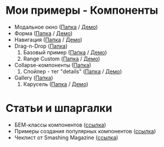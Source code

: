 # Мои примеры - Компоненты

- Модальное окно             ([Папка](modal) /                     [Демо](https://hisbvdis.github.io/my-samples-components/modal/index.html))
- Форма                      ([Папка](form) /                      [Демо](https://hisbvdis.github.io/my-samples-components/form/index.html))
- Навигация                  ([Папка](nav) /                       [Демо](https://hisbvdis.github.io/my-samples-components/nav/index.html))
- Drag-n-Drop                ([Папка](drag-n-drop))
  1. Базовый пример          ([Папка](drag-n-drop/1base) /         [Демо](https://hisbvdis.github.io/my-samples-components/drag-n-drop/1base/index.html))
  2. Range Custom            ([Папка](drag-n-drop/2range-custom) / [Демо](https://hisbvdis.github.io/my-samples-components/drag-n-drop/2range-custom/index.html))
- Collapse-компоненты        ([Папка](collapse))
  1. Спойлер - тег "details" ([Папка](collapse/1single-spoiler) /  [Демо](https://hisbvdis.github.io/my-samples-components/collapse/1single-spoiler/index.html))
- Gallery                    ([Папка](gallery))
  1. Карусель                ([Папка](gallery/carousel) /          [Демо](https://hisbvdis.github.io/my-samples-components/gallery/carousel/index.html))


# Статьи и шпаргалки
- БЕМ-классы компонентов                  ([ссылка](https://9elements.com/bem-cheat-sheet))
- Примеры создания популярных компонентов ([ссылка](https://csslayout.io/patterns))
- Чеклист от Smashing Magazine            ([ссылка](https://www.dropbox.com/s/ve6m3ngp5rmgu74/interface-design-patterns-checklist-2020.pdf?dl=0))